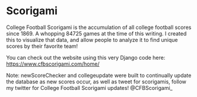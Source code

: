 # Scorigami
College Football Scorigami is the accumulation of all college football scores since 1869. A whopping 84725 games at the time of this writing. I created this to visualize that data, and allow people to analyze it to find unique scores by their favorite team!

You can check out the website using this very Django code here: https://www.cfbscorigami.com/home/

Note: newScoreChecker and collegeupdate were built to continually update the database as new scores occur, as well as tweet for scorigamis, follow my twitter for College Football Scorigami updates!
@CFBScorigami_
